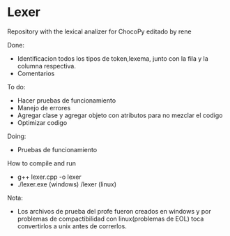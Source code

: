 # Lexer

Repository with the lexical analizer for ChocoPy
editado by rene

Done:
- Identificacion todos los tipos de token,lexema, junto con la fila y la columna respectiva.
- Comentarios

To do:
- Hacer pruebas de funcionamiento
- Manejo de errores
- Agregar clase y agregar objeto con atributos para no mezclar el codigo
- Optimizar codigo

Doing:
- Pruebas de funcionamiento

How to compile and run

- g++ lexer.cpp -o lexer
- ./lexer.exe (windows) /lexer (linux)

Nota:
- Los archivos de prueba  del profe fueron creados en windows y por problemas de compactibilidad con linux(problemas de EOL) toca convertirlos a unix antes de correrlos. 